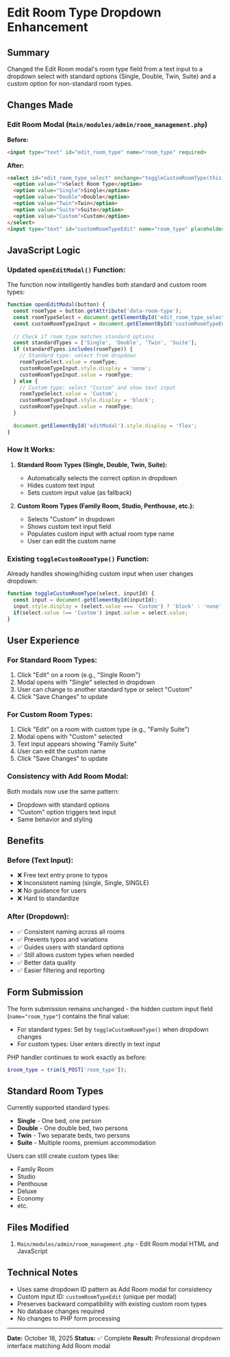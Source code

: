 # Edit Room Type Dropdown Enhancement

## Summary
Changed the Edit Room modal's room type field from a text input to a dropdown select with standard options (Single, Double, Twin, Suite) and a custom option for non-standard room types.

## Changes Made

### Edit Room Modal (`Main/modules/admin/room_management.php`)

**Before:**
```html
<input type="text" id="edit_room_type" name="room_type" required>
```

**After:**
```html
<select id="edit_room_type_select" onchange="toggleCustomRoomType(this, 'customRoomTypeEdit')" required>
  <option value="">Select Room Type</option>
  <option value="Single">Single</option>
  <option value="Double">Double</option>
  <option value="Twin">Twin</option>
  <option value="Suite">Suite</option>
  <option value="Custom">Custom</option>
</select>
<input type="text" id="customRoomTypeEdit" name="room_type" placeholder="Enter custom room type" style="display:none;">
```

## JavaScript Logic

### Updated `openEditModal()` Function:

The function now intelligently handles both standard and custom room types:

```javascript
function openEditModal(button) {
  const roomType = button.getAttribute('data-room-type');
  const roomTypeSelect = document.getElementById('edit_room_type_select');
  const customRoomTypeInput = document.getElementById('customRoomTypeEdit');
  
  // Check if room type matches standard options
  const standardTypes = ['Single', 'Double', 'Twin', 'Suite'];
  if (standardTypes.includes(roomType)) {
    // Standard type: select from dropdown
    roomTypeSelect.value = roomType;
    customRoomTypeInput.style.display = 'none';
    customRoomTypeInput.value = roomType;
  } else {
    // Custom type: select "Custom" and show text input
    roomTypeSelect.value = 'Custom';
    customRoomTypeInput.style.display = 'block';
    customRoomTypeInput.value = roomType;
  }
  
  document.getElementById('editModal').style.display = 'flex';
}
```

### How It Works:

1. **Standard Room Types (Single, Double, Twin, Suite):**
   - Automatically selects the correct option in dropdown
   - Hides custom text input
   - Sets custom input value (as fallback)

2. **Custom Room Types (Family Room, Studio, Penthouse, etc.):**
   - Selects "Custom" in dropdown
   - Shows custom text input field
   - Populates custom input with actual room type name
   - User can edit the custom name

### Existing `toggleCustomRoomType()` Function:

Already handles showing/hiding custom input when user changes dropdown:

```javascript
function toggleCustomRoomType(select, inputId) {
  const input = document.getElementById(inputId);
  input.style.display = (select.value === 'Custom') ? 'block' : 'none';
  if(select.value !== 'Custom') input.value = select.value;
}
```

## User Experience

### For Standard Room Types:
1. Click "Edit" on a room (e.g., "Single Room")
2. Modal opens with "Single" selected in dropdown
3. User can change to another standard type or select "Custom"
4. Click "Save Changes" to update

### For Custom Room Types:
1. Click "Edit" on a room with custom type (e.g., "Family Suite")
2. Modal opens with "Custom" selected
3. Text input appears showing "Family Suite"
4. User can edit the custom name
5. Click "Save Changes" to update

### Consistency with Add Room Modal:
Both modals now use the same pattern:
- Dropdown with standard options
- "Custom" option triggers text input
- Same behavior and styling

## Benefits

### Before (Text Input):
- ❌ Free text entry prone to typos
- ❌ Inconsistent naming (single, Single, SINGLE)
- ❌ No guidance for users
- ❌ Hard to standardize

### After (Dropdown):
- ✅ Consistent naming across all rooms
- ✅ Prevents typos and variations
- ✅ Guides users with standard options
- ✅ Still allows custom types when needed
- ✅ Better data quality
- ✅ Easier filtering and reporting

## Form Submission

The form submission remains unchanged - the hidden custom input field (`name="room_type"`) contains the final value:
- For standard types: Set by `toggleCustomRoomType()` when dropdown changes
- For custom types: User enters directly in text input

PHP handler continues to work exactly as before:
```php
$room_type = trim($_POST['room_type']);
```

## Standard Room Types

Currently supported standard types:
- **Single** - One bed, one person
- **Double** - One double bed, two persons
- **Twin** - Two separate beds, two persons
- **Suite** - Multiple rooms, premium accommodation

Users can still create custom types like:
- Family Room
- Studio
- Penthouse
- Deluxe
- Economy
- etc.

## Files Modified
1. `Main/modules/admin/room_management.php` - Edit Room modal HTML and JavaScript

## Technical Notes
- Uses same dropdown ID pattern as Add Room modal for consistency
- Custom input ID: `customRoomTypeEdit` (unique per modal)
- Preserves backward compatibility with existing custom room types
- No database changes required
- No changes to PHP form processing

---
**Date:** October 18, 2025
**Status:** ✅ Complete
**Result:** Professional dropdown interface matching Add Room modal
